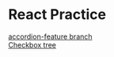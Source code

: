 # React Practice

[accordion-feature branch](https://github.com/mehedibu2013/react-examples/tree/main/accordion)  
[Checkbox tree](https://github.com/mehedibu2013/react-examples/tree/main/checkbox-tree)


